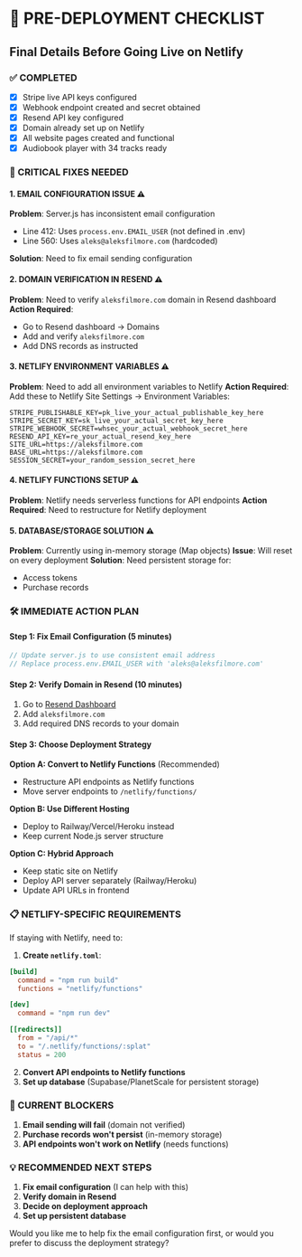 # 🚀 PRE-DEPLOYMENT CHECKLIST
## Final Details Before Going Live on Netlify

### ✅ COMPLETED
- [x] Stripe live API keys configured
- [x] Webhook endpoint created and secret obtained
- [x] Resend API key configured
- [x] Domain already set up on Netlify
- [x] All website pages created and functional
- [x] Audiobook player with 34 tracks ready

### 🔧 CRITICAL FIXES NEEDED

#### 1. EMAIL CONFIGURATION ISSUE ⚠️
**Problem**: Server.js has inconsistent email configuration
- Line 412: Uses `process.env.EMAIL_USER` (not defined in .env)
- Line 560: Uses `aleks@aleksfilmore.com` (hardcoded)

**Solution**: Need to fix email sending configuration

#### 2. DOMAIN VERIFICATION IN RESEND ⚠️
**Problem**: Need to verify `aleksfilmore.com` domain in Resend dashboard
**Action Required**: 
- Go to Resend dashboard → Domains
- Add and verify `aleksfilmore.com`
- Add DNS records as instructed

#### 3. NETLIFY ENVIRONMENT VARIABLES ⚠️
**Problem**: Need to add all environment variables to Netlify
**Action Required**: Add these to Netlify Site Settings → Environment Variables:
```
STRIPE_PUBLISHABLE_KEY=pk_live_your_actual_publishable_key_here
STRIPE_SECRET_KEY=sk_live_your_actual_secret_key_here
STRIPE_WEBHOOK_SECRET=whsec_your_actual_webhook_secret_here
RESEND_API_KEY=re_your_actual_resend_key_here
SITE_URL=https://aleksfilmore.com
BASE_URL=https://aleksfilmore.com
SESSION_SECRET=your_random_session_secret_here
```

#### 4. NETLIFY FUNCTIONS SETUP ⚠️
**Problem**: Netlify needs serverless functions for API endpoints
**Action Required**: Need to restructure for Netlify deployment

#### 5. DATABASE/STORAGE SOLUTION ⚠️
**Problem**: Currently using in-memory storage (Map objects)
**Issue**: Will reset on every deployment
**Solution**: Need persistent storage for:
- Access tokens
- Purchase records

### 🛠 IMMEDIATE ACTION PLAN

#### Step 1: Fix Email Configuration (5 minutes)
```javascript
// Update server.js to use consistent email address
// Replace process.env.EMAIL_USER with 'aleks@aleksfilmore.com'
```

#### Step 2: Verify Domain in Resend (10 minutes)
1. Go to [Resend Dashboard](https://resend.com/domains)
2. Add `aleksfilmore.com`
3. Add required DNS records to your domain

#### Step 3: Choose Deployment Strategy
**Option A: Convert to Netlify Functions** (Recommended)
- Restructure API endpoints as Netlify functions
- Move server endpoints to `/netlify/functions/`

**Option B: Use Different Hosting**
- Deploy to Railway/Vercel/Heroku instead
- Keep current Node.js server structure

**Option C: Hybrid Approach**
- Keep static site on Netlify
- Deploy API server separately (Railway/Heroku)
- Update API URLs in frontend

### 📋 NETLIFY-SPECIFIC REQUIREMENTS

If staying with Netlify, need to:

1. **Create `netlify.toml`**:
```toml
[build]
  command = "npm run build"
  functions = "netlify/functions"

[dev]
  command = "npm run dev"

[[redirects]]
  from = "/api/*"
  to = "/.netlify/functions/:splat"
  status = 200
```

2. **Convert API endpoints to Netlify functions**
3. **Set up database** (Supabase/PlanetScale for persistent storage)

### 🚨 CURRENT BLOCKERS

1. **Email sending will fail** (domain not verified)
2. **Purchase records won't persist** (in-memory storage)
3. **API endpoints won't work on Netlify** (needs functions)

### 💡 RECOMMENDED NEXT STEPS

1. **Fix email configuration** (I can help with this)
2. **Verify domain in Resend**
3. **Decide on deployment approach**
4. **Set up persistent database**

Would you like me to help fix the email configuration first, or would you prefer to discuss the deployment strategy?
